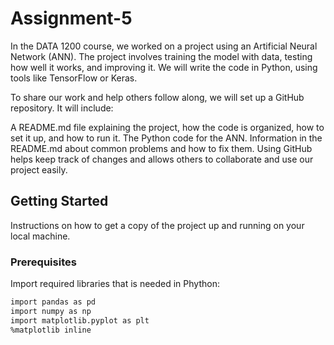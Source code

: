 # Assignment-5

In the DATA 1200 course, we worked on a project using an Artificial Neural Network (ANN). The project involves training the model with data, testing how well it works, and improving it. We will write the code in Python, using tools like TensorFlow or Keras.

To share our work and help others follow along, we will set up a GitHub repository. It will include:

A README.md file explaining the project, how the code is organized, how to set it up, and how to run it.
The Python code for the ANN.
Information in the README.md about common problems and how to fix them.
Using GitHub helps keep track of changes and allows others to collaborate and use our project easily.

## Getting Started

Instructions on how to get a copy of the project up and running on your local machine.

### Prerequisites

Import required libraries that is needed in Phython:

```bash
import pandas as pd
import numpy as np
import matplotlib.pyplot as plt
%matplotlib inline
